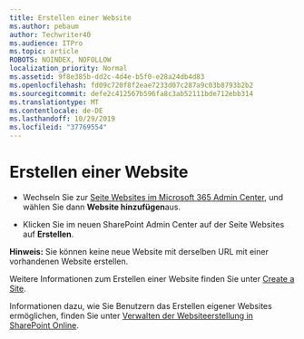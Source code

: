 ```yaml
---
title: Erstellen einer Website
ms.author: pebaum
author: Techwriter40
ms.audience: ITPro
ms.topic: article
ROBOTS: NOINDEX, NOFOLLOW
localization_priority: Normal
ms.assetid: 9f8e385b-dd2c-4d4e-b5f0-e28a24db4d83
ms.openlocfilehash: fd09c720f8f2eae7233d07c287a9c03b8793b2b2
ms.sourcegitcommit: defe2c412567b596fa8c3ab52111bde712ebb314
ms.translationtype: MT
ms.contentlocale: de-DE
ms.lasthandoff: 10/29/2019
ms.locfileid: "37769554"
---
```

# <a name="create-a-site"></a>Erstellen einer Website

- Wechseln Sie zur [Seite Websites im Microsoft 365 Admin Center](https://portal.office.com/adminportal/home#/SitesList), und wählen Sie dann **Website hinzufügen**aus. 
    
- Klicken Sie im neuen SharePoint Admin Center auf der Seite Websites auf **Erstellen**. 
    
**Hinweis:** Sie können keine neue Website mit derselben URL mit einer vorhandenen Website erstellen. 
  
Weitere Informationen zum Erstellen einer Website finden Sie unter [Create a Site](https://go.microsoft.com/fwlink/?linkid=866295).
  
Informationen dazu, wie Sie Benutzern das Erstellen eigener Websites ermöglichen, finden Sie unter [Verwalten der Websiteerstellung in SharePoint Online](https://go.microsoft.com/fwlink/?linkid=866296).
  

